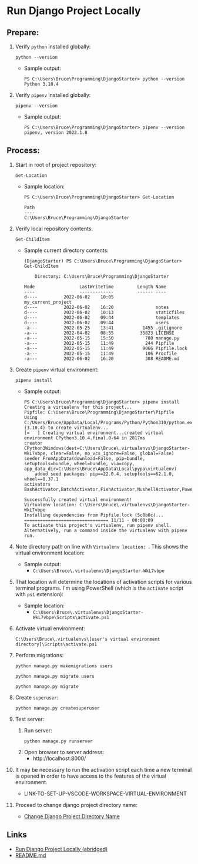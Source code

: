 # Run Django Project Locally

## Prepare:

1. Verify `python` installed globally:
    ```
    python --version
    ```
    * Sample output:
        ```
        PS C:\Users\Bruce\Programming\DjangoStarter> python --version
        Python 3.10.4
        ```

1. Verify `pipenv` installed globally:
    ```
    pipenv --version
    ```
    * Sample output:
        ```
        PS C:\Users\Bruce\Programming\DjangoStarter> pipenv --version
        pipenv, version 2022.1.8
        ```

## Process:

1. Start in root of project repository:
    ```
    Get-Location
    ```
    * Sample location:
        ```
        PS C:\Users\Bruce\Programming\DjangoStarter> Get-Location

        Path
        ----
        C:\Users\Bruce\Programming\DjangoStarter
        ```

1. Verify local repository contents:
    ```
    Get-ChildItem
    ```
    * Sample current directory contents:
        ```
        (DjangoStarter) PS C:\Users\Bruce\Programming\DjangoStarter> Get-ChildItem

            Directory: C:\Users\Bruce\Programming\DjangoStarter

        Mode                 LastWriteTime         Length Name
        ----                 -------------         ------ ----
        d----          2022-06-02    10:05                my_current_project
        d----          2022-06-02    16:20                notes
        d----          2022-06-02    10:13                staticfiles
        d----          2022-06-02    09:44                templates
        d----          2022-06-02    09:44                users
        -a---          2022-05-25    13:41           1455 .gitignore
        -a---          2022-04-02    08:55          35823 LICENSE
        -a---          2022-05-15    15:50            708 manage.py
        -a---          2022-05-15    11:49            244 Pipfile
        -a---          2022-05-15    11:49           9066 Pipfile.lock
        -a---          2022-05-15    11:49            106 Procfile
        -a---          2022-06-02    16:20            308 README.md
        ```

1. Create `pipenv` virtual environment:
    ```
    pipenv install
    ```
    * Sample output:
        ```
        PS C:\Users\Bruce\Programming\DjangoStarter> pipenv install
        Creating a virtualenv for this project...
        Pipfile: C:\Users\Bruce\Programming\DjangoStarter\Pipfile
        Using C:/Users/Bruce/AppData/Local/Programs/Python/Python310/python.exe (3.10.4) to create virtualenv...
        [=   ] Creating virtual environment...created virtual environment CPython3.10.4.final.0-64 in 2817ms
        creator CPython3Windows(dest=C:\Users\Bruce\.virtualenvs\DjangoStarter-WkL7vbpe, clear=False, no_vcs_ignore=False, global=False)
        seeder FromAppData(download=False, pip=bundle, setuptools=bundle, wheel=bundle, via=copy, app_data_dir=C:\Users\Bruce\AppData\Local\pypa\virtualenv)
            added seed packages: pip==22.0.4, setuptools==62.1.0, wheel==0.37.1
        activators BashActivator,BatchActivator,FishActivator,NushellActivator,PowerShellActivator,PythonActivator

        Successfully created virtual environment!
        Virtualenv location: C:\Users\Bruce\.virtualenvs\DjangoStarter-WkL7vbpe
        Installing dependencies from Pipfile.lock (5c8b0c)...
        ================================ 11/11 - 00:00:09
        To activate this project's virtualenv, run pipenv shell.
        Alternatively, run a command inside the virtualenv with pipenv run.
        ```

1. Note directory path on line with `Virtualenv location: `. This shows the virtual environment location:
    * Sample output:
        * `C:\Users\Bruce\.virtualenvs\DjangoStarter-WkL7vbpe`

1. That location will determine the locations of activation scripts for various terminal programs. I'm using PowerShell (which is the `activate` script with `ps1` extension):
    * Sample location:
        * `C:\Users\Bruce\.virtualenvs\DjangoStarter-WkL7vbpe\Scripts\activate.ps1`

1. Activate virtual environment:
    ```
    C:\Users\Bruce\.virtualenvs\[user's virtual environment directory]\Scripts\activate.ps1
    ```

1. Perform migrations:
    ```
    python manage.py makemigrations users
    ```
    ```
    python manage.py migrate users
    ```
    ```
    python manage.py migrate
    ```

1. Create `superuser`:
    ```
    python manage.py createsuperuser
    ```

1. Test server:
    1. Run server:
        ```
        python manage.py runserver
        ```
    1. Open browser to server address:
        * http://localhost:8000/

1. It may be necessary to run the activation script each time a new terminal is opened in order to have access to the features of the virtual environment.
    * LINK-TO-SET-UP-VSCODE-WORKSPACE-VIRTUAL-ENVIRONMENT

1. Proceed to change django project directory name:
    * [Change Django Project Directory Name](change_django_project_directory_name.md)

## Links
* [Run Django Project Locally (abridged)](run_django_project_locally_abridged.md)
* [README.md](../README.md)



